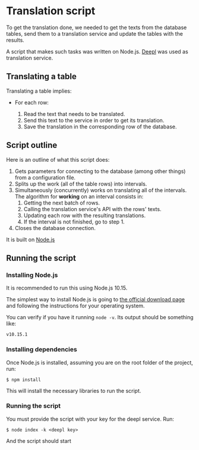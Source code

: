 # Translation script

To get the translation done, we needed to get the texts from the database
tables, send them to a translation service and update the tables with the
results.

A script that makes such tasks was written on Node.js.
[Deepl](https://www.deepl.com/home) was used as translation service.

## Translating a table

Translating a table implies:

- For each row:

  1. Read the text that needs to be translated.
  2. Send this text to the service in order to get its translation.
  3. Save the translation in the corresponding row of the database.

## Script outline

Here is an outline of what this script does:

1. Gets parameters for connecting to the database (among other things) from a
   configuration file.
2. Splits up the work (all of the table rows) into intervals.
3. Simultaneously (concurrently) works on translating all of the intervals. The
   algorithm for **working** on an interval consists in:
   1. Getting the next batch of rows.
   2. Calling the translation service's API with the rows' texts.
   3. Updating each row with the resulting translations.
   4. If the interval is not finished, go to step 1.
4. Closes the database connection.

It is built on [Node.js](https://nodejs.org)

## Running the script

### Installing Node.js

It is recommended to run this using Node.js 10.15.

The simplest way to install Node.js is going to [the official download
page](https://nodejs.org/en/download/) and following the instructions for your
operating system.

You can verify if you have it running `node -v`. Its output should be something
like:

```
v10.15.1
```

### Installing dependencies

Once Node.js is installed, assuming you are on the root folder of the project,
run:

```
$ npm install
```

This will install the necessary libraries to run the script.

### Running the script

You must provide the script with your key for the deepl service. Run:

```
$ node index -k <deepl key>
```

And the script should start
